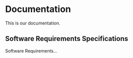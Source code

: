 # Documentation
This is our documentation.

## Software Requirements Specifications
Software Requirements...